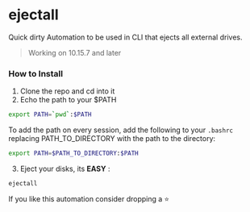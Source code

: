# ejectall

Quick dirty Automation to be used in CLI that ejects all external drives.
> Working on 10.15.7 and later 

### How to Install
1. Clone the repo and cd into it
2. Echo the path to your $PATH
``` Bash
export PATH=`pwd`:$PATH
```
To add the path on every session, add the following to your `.bashrc` replacing PATH_TO_DIRECTORY with the path to the directory:
``` Bash
export PATH=$PATH_TO_DIRECTORY:$PATH
```
3. Eject your disks, its **EASY** :
```
ejectall
```

If you like this automation consider dropping a :star:
